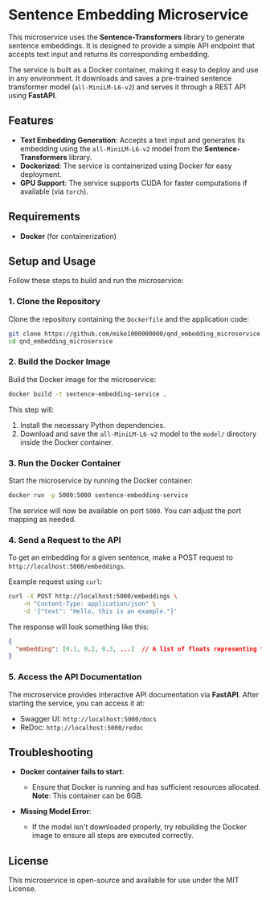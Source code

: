 # Sentence Embedding Microservice

This microservice uses the **Sentence-Transformers** library to generate sentence embeddings. It is designed to provide a simple API endpoint that accepts text input and returns its corresponding embedding.

The service is built as a Docker container, making it easy to deploy and use in any environment. It downloads and saves a pre-trained sentence transformer model (`all-MiniLM-L6-v2`) and serves it through a REST API using **FastAPI**.

## Features

- **Text Embedding Generation**: Accepts a text input and generates its embedding using the `all-MiniLM-L6-v2` model from the **Sentence-Transformers** library.
- **Dockerized**: The service is containerized using Docker for easy deployment.
- **GPU Support**: The service supports CUDA for faster computations if available (via `torch`).

## Requirements

- **Docker** (for containerization)

## Setup and Usage

Follow these steps to build and run the microservice:

### 1. Clone the Repository

Clone the repository containing the `Dockerfile` and the application code:

```bash
git clone https://github.com/mike1000000000/qnd_embedding_microservice.git
cd qnd_embedding_microservice
```

### 2. Build the Docker Image

Build the Docker image for the microservice:

```bash
docker build -t sentence-embedding-service .
```

This step will:

1. Install the necessary Python dependencies.
2. Download and save the `all-MiniLM-L6-v2` model to the `model/` directory inside the Docker container.

### 3. Run the Docker Container

Start the microservice by running the Docker container:

```bash
docker run -p 5000:5000 sentence-embedding-service
```

The service will now be available on port `5000`. You can adjust the port mapping as needed.

### 4. Send a Request to the API

To get an embedding for a given sentence, make a POST request to `http://localhost:5000/embeddings`.

Example request using `curl`:

```bash
curl -X POST http://localhost:5000/embeddings \
    -H "Content-Type: application/json" \
    -d '{"text": "Hello, this is an example."}'
```

The response will look something like this:

```json
{
  "embedding": [0.1, 0.2, 0.3, ...]  // A list of floats representing the sentence embedding.
}
```

### 5. Access the API Documentation

The microservice provides interactive API documentation via **FastAPI**. After starting the service, you can access it at:

- Swagger UI: `http://localhost:5000/docs`
- ReDoc: `http://localhost:5000/redoc`

## Troubleshooting

- **Docker container fails to start**:
  - Ensure that Docker is running and has sufficient resources allocated. **Note**: This container can be 6GB.

- **Missing Model Error**:
  - If the model isn't downloaded properly, try rebuilding the Docker image to ensure all steps are executed correctly.

## License

This microservice is open-source and available for use under the MIT License.

